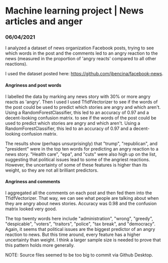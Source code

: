 # Machine learning project | News articles and anger
### 06/04/2021

I analyzed a dataset of news organization Facebook posts, trying to see which words in the post and the comments led to an angry reaction to the news (measured in the proportion of 'angry reacts' compared to all other reactions).

I used the dataset posted here: https://github.com/jbencina/facebook-news.

#### Angriness and post words
I labelled the data by marking any news story with 30% or more angry reacts as 'angry'. Then I used I used TfidfVectorizer to see if the words of the post could be used to predict which stories are angry and which aren't. Using a RandomForestClassifier, this led to an accuracy of 0.97 and a decent-looking confusion matrix. to see if the words of the post could be used to predict which stories are angry and which aren't. Using a RandomForestClassifier, this led to an accuracy of 0.97 and a decent-looking confusion matrix.

The results show (perhaps unsurprisingly) that "trump", "republican", and "president" were in the top ten words for predicting an angry reaction to a news story. "Health care", "epa", and "cuts" were also high up on the list, suggesting that political issues lead to some of the angriest reactions. However, the uncertainty of some of these features is higher than its weight, so they are not all brilliant predictors.

#### Angriness and comments
I aggregated all the comments on each post and then fed them into the TfidfVectorizer. That way, we can see what people are talking about when they are angry about news stories. Accuracy was 0.98 and the confusion matrix looked very good.

The top twenty words here include "administration", "wrong", "greedy", "despicable", "voters", "traitors", "police", "tax break", and "democracy". Again, it seems that political issues are the biggest predictor of an angry reaction to news. But this time around, every feature has a higher uncertainty than weight. I think a larger sample size is needed to prove that this pattern holds more generally.

NOTE: Source files seemed to be too big to commit via Github Desktop.